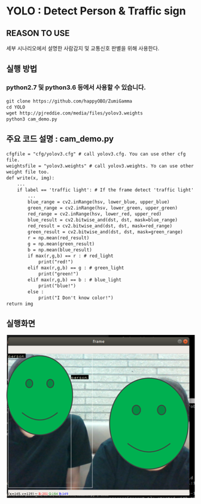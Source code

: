 YOLO : Detect Person & Traffic sign
==================

## REASON TO USE

세부 시나리오에서 설명한 사람감지 및 교통신호 판별을 위해 사용한다.

## 실행 방법

### python2.7 및 python3.6 등에서 사용할 수 있습니다.

    git clone https://github.com/happyOBO/ZumiGamma
    cd YOLO
    wget http://pjreddie.com/media/files/yolov3.weights
    python3 cam_demo.py

## 주요 코드 설명 : cam_demo.py

    cfgfile = "cfg/yolov3.cfg" # call yolov3.cfg. You can use other cfg file.
    weightsfile = "yolov3.weights" # call yolov3.weights. Yo can use other weight file too.
    def write(x, img):
        ...
        if label == 'traffic light': # If the frame detect 'traffic light'
            ...
            blue_range = cv2.inRange(hsv, lower_blue, upper_blue)
            green_range = cv2.inRange(hsv, lower_green, upper_green)
            red_range = cv2.inRange(hsv, lower_red, upper_red)
            blue_result = cv2.bitwise_and(dst, dst, mask=blue_range)
            red_result = cv2.bitwise_and(dst, dst, mask=red_range)
            green_result = cv2.bitwise_and(dst, dst, mask=green_range)
            r = np.mean(red_result)
            g = np.mean(green_result)
            b = np.mean(blue_result)
            if max(r,g,b) == r : # red_light
                print("red!")
            elif max(r,g,b) == g : # green_light
                print("green!")
            elif max(r,g,b) == b : # blue_light
                print("blue!")
            else :
                print("I Don't know color!")
    return img

## 실행화면

![실행화면](./demo.png)